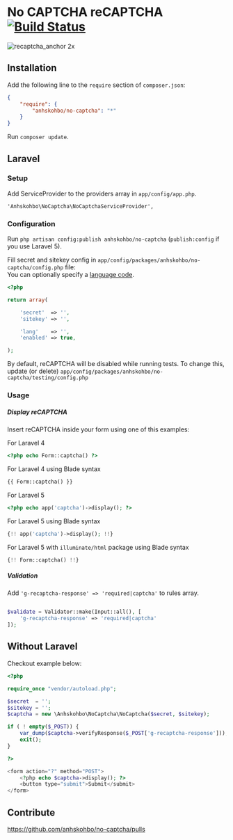 No CAPTCHA reCAPTCHA [![Build Status](https://travis-ci.org/anhskohbo/no-captcha.svg?branch=master&style=flat-square)](https://travis-ci.org/anhskohbo/no-captcha)
==========

![recaptcha_anchor 2x](https://cloud.githubusercontent.com/assets/1529454/5291635/1c426412-7b88-11e4-8d16-46161a081ece.gif)


## Installation

Add the following line to the `require` section of `composer.json`:

```json
{
    "require": {
        "anhskohbo/no-captcha": "*"
    }
}
```

Run `composer update`.

## Laravel

### Setup

Add ServiceProvider to the providers array in `app/config/app.php`.

```
'Anhskohbo\NoCaptcha\NoCaptchaServiceProvider',
```

### Configuration
Run `php artisan config:publish anhskohbo/no-captcha` (`publish:config` if you use Laravel 5).

Fill secret and sitekey config in `app/config/packages/anhskohbo/no-captcha/config.php` file:  
You can optionally specify a [language code](https://developers.google.com/recaptcha/docs/language).

```php
<?php

return array(

	'secret'  => '',
	'sitekey' => '',

	'lang'    => '',
	'enabled' => true,

);

```
By default, reCAPTCHA will be disabled while running tests. To change this, update (or delete) `app/config/packages/anhskohbo/no-captcha/testing/config.php` 

### Usage

##### Display reCAPTCHA

Insert reCAPTCHA inside your form using one of this examples:

For Laravel 4
```php
<?php echo Form::captcha() ?>
````

For Laravel 4 using Blade syntax
```php
{{ Form::captcha() }}
```

For Laravel 5
```php
<?php echo app('captcha')->display(); ?>
```

For Laravel 5 using Blade syntax
```php
{!! app('captcha')->display(); !!}
```

For Laravel 5 with `illuminate/html` package using Blade syntax
```php
{!! Form::captcha() !!}
```

##### Validation

Add `'g-recaptcha-response' => 'required|captcha'` to rules array.

```php

$validate = Validator::make(Input::all(), [
	'g-recaptcha-response' => 'required|captcha'
]);

```


## Without Laravel

Checkout example below:

```php
<?php

require_once "vendor/autoload.php";

$secret  = '';
$sitekey = '';
$captcha = new \Anhskohbo\NoCaptcha\NoCaptcha($secret, $sitekey);

if ( ! empty($_POST)) {
    var_dump($captcha->verifyResponse($_POST['g-recaptcha-response']));
    exit();
}

?>

<form action="?" method="POST">
    <?php echo $captcha->display(); ?>
    <button type="submit">Submit</submit>
</form>

```

## Contribute

https://github.com/anhskohbo/no-captcha/pulls
